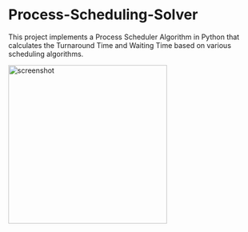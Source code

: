 # Process-Scheduling-Solver
This project implements a Process Scheduler Algorithm in Python that calculates the Turnaround Time and Waiting Time based on various scheduling algorithms.


<img width="317" alt="screenshot" src="https://github.com/user-attachments/assets/98bcde17-014f-413c-9e99-3375b0281472">

